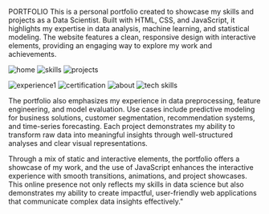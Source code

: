 PORTFOLIO
This is a personal portfolio created to showcase my skills and projects as a Data Scientist. Built with HTML, CSS, and JavaScript, it highlights my expertise in data analysis, machine learning, and statistical modeling. The website features a clean, responsive design with interactive elements, providing an engaging way to explore my work and achievements.

![home](https://github.com/user-attachments/assets/ebbca8d2-6d27-4bac-9457-5bebd4be7afc)
![skills](https://github.com/user-attachments/assets/68677880-ccbd-4f52-be57-ea53fe58ed03)
![projects](https://github.com/user-attachments/assets/b4eb367c-4878-49dc-90da-0183fc5094f0)

![experience1](https://github.com/user-attachments/assets/6f8b7fdd-dcb1-4080-9800-6a141c9849c6)
![certification](https://github.com/user-attachments/assets/ab1a197f-b4b2-49f6-8e41-73c15e17f67d)
![about](https://github.com/user-attachments/assets/622c2476-e8f5-4915-a505-1e2c7bd41352)
![tech skills](https://github.com/user-attachments/assets/8fe4dd38-6fdd-41b9-96d2-8cd25c1a3359)

The portfolio also emphasizes my experience in data preprocessing, feature engineering, and model evaluation. Use cases include predictive modeling for business solutions, customer segmentation, recommendation systems, and time-series forecasting. Each project demonstrates my ability to transform raw data into meaningful insights through well-structured analyses and clear visual representations.

Through a mix of static and interactive elements, the portfolio offers a showcase of my work, and the use of JavaScript enhances the interactive experience with smooth transitions, animations, and project showcases. This online presence not only reflects my skills in data science but also demonstrates my ability to create impactful, user-friendly web applications that communicate complex data insights effectively."
